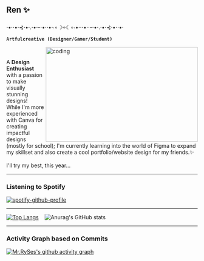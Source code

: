 ## Ren ✨

   ⋅•⋅⋅•⋅⊰⋅•⋅.⋅•⋅-⋅•⋅⋅•⋅∙∘☽༓☾∘∙•⋅⋅⋅•⋅⋅-⋅•⋅.⋅•⋅⊰⋅•⋅⋅•⋅
  <br>**`Artfulcreative (Designer/Gamer/Student)`**</br>
  
  <img align="right" alt="coding" width="400" border_color=2c1971 width="150" height="250" padding="100" src="https://64.media.tumblr.com/6b9d5fbcc7d6ebe2c3636ed25a550787/f02e19988b551a66-43/s1280x1920/311bc898f00d0bea349351a7a36333f9f659f645.gifv" mejwh on Tumblr>
<body>
<br>
   <p>
        A <b>Design Enthusiast</b> with a passion to make visually stunning designs! 
      <br>While I'm more experienced with Canva for creating impactful designs (mostly for school); I'm currently learning into the world of Figma to expand my skillset and also create a cool portfolio/website design for my friends.✨</br>
   <br>I'll try my best, this year...</br>
   </p>

---
### Listening to Spotify
[![spotify-github-profile](https://spotify-github-profile.kittinanx.com/api/view?uid=31j2kx7jw6qprikxpb474uw66qrq&cover_image=true&theme=novatorem&show_offline=true&background_color=121212&interchange=true&bar_color=33d17a&bar_color_cover=true)](https://spotify-github-profile.kittinanx.com/api/view?uid=31j2kx7jw6qprikxpb474uw66qrq&redirect=true)
 
---
[![Top Langs](https://github-readme-stats.vercel.app/api/top-langs/?username=terence-tarrega&layout=donut&bg_color=140335)](https://github.com/terence-tarrega/github-readme-stats&bg_color=170252)  &nbsp;&nbsp;&nbsp;![Anurag's GitHub stats](https://github-readme-stats.vercel.app/api?username=terence-tarrega&show_icons=true&bg_color=140335)

---
### Activity Graph based on Commits
[![Mr.RySes's github activity graph](https://github-readme-activity-graph.vercel.app/graph?username=terence-tarrega&bg_color=140335&color=18cda9&line=00f583&point=00ff11&area=true&hide_border=true)](https://github.com/terence-tarrega/github-readme-activity-graph)

</body>




